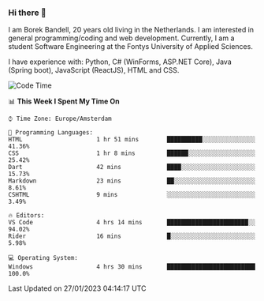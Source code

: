 ### Hi there 👋

I am Borek Bandell, 20 years old living in the Netherlands. I am interested in general programming/coding and web development. Currently, I am a student Software Engineering at the Fontys University of Applied Sciences.

I have experience with: Python, C# (WinForms, ASP.NET Core), Java (Spring boot), JavaScript (ReactJS), HTML and CSS.

<!--START_SECTION:waka-->
![Code Time](http://img.shields.io/badge/Code%20Time-353%20hrs%2020%20mins-blue)

📊 **This Week I Spent My Time On** 

```text
⌚︎ Time Zone: Europe/Amsterdam

💬 Programming Languages: 
HTML                     1 hr 51 mins        ██████████░░░░░░░░░░░░░░░   41.36% 
CSS                      1 hr 8 mins         ██████░░░░░░░░░░░░░░░░░░░   25.42% 
Dart                     42 mins             ████░░░░░░░░░░░░░░░░░░░░░   15.73% 
Markdown                 23 mins             ██░░░░░░░░░░░░░░░░░░░░░░░   8.61% 
CSHTML                   9 mins              ░░░░░░░░░░░░░░░░░░░░░░░░░   3.49%

🔥 Editors: 
VS Code                  4 hrs 14 mins       ███████████████████████░░   94.02% 
Rider                    16 mins             █░░░░░░░░░░░░░░░░░░░░░░░░   5.98%

💻 Operating System: 
Windows                  4 hrs 30 mins       █████████████████████████   100.0%

```


 Last Updated on 27/01/2023 04:14:17 UTC
<!--END_SECTION:waka-->

<!--**tcBorek2002/tcBorek2002** is a ✨ _special_ ✨ repository because its `README.md` (this file) appears on your GitHub profile.

Here are some ideas to get you started:

- 🔭 I’m currently working on ...
- 🌱 I’m currently learning ...
- 👯 I’m looking to collaborate on ...
- 🤔 I’m looking for help with ...
- 💬 Ask me about ...
- 📫 How to reach me: ...
- 😄 Pronouns: ...
- ⚡ Fun fact: ...
-->

